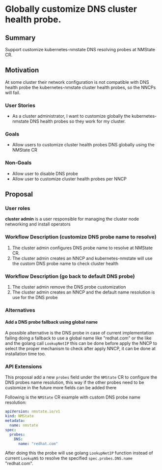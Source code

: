 # Globally customize DNS cluster health probe.

## Summary

Support customize kubernetes-nmstate DNS resolving probes at NMState CR.

## Motivation

At some cluster their network configuration is not compatible with DNS health
probe the kubernetes-nmstate cluster health probes, so the NNCPs will fail.

### User Stories

- As a cluster administrator, I want to customize globally the kubernetes-nmstate DNS health probes so they work for my cluster.

### Goals

- Allow users to customize cluster health probes DNS globally using the NMState CR

### Non-Goals

- Allow user to disable DNS probe
- Allow user to customize cluster health probes per NNCP

## Proposal

### User roles

**cluster admin** is a user responsible for managing the cluster node
networking and install operators

### Workflow Description (customize DNS probe name to resolve)

1. The cluster admin configures DNS probe name to resolve at NMState CR.
2. The cluster admin creates an NNCP and kubernetes-nmstate will use the custom DNS probe name to check cluster health

### Workflow Description (go back to default DNS probe)

1. The cluster admin remove the DNS probe customization 
2. The cluster admin creates an NNCP and the default name resolution is use for the DNS probe

### Alternatives

#### Add a DNS probe fallback using global name

A possible alternative is the DNS probe in case of current implementation 
failing doing a fallback to use a global name like "redhat.com" or the like and
the golang call `LookupNetIP` this can be done before apply the NNCP to select
the proper mechanism to check after apply NNCP, it can be done at installation 
time too.

### API Extensions

This proposal add a new `probes` field under the `NMState` CR to configure the 
DNS probes name resolution, this way if the other probes need to be customize
in the future more fields can be added there

Following is the `NMState` CR example with custom DNS probe name resolution:

```yaml
apiVersion: nmstate.io/v1
kind: NMState
metadata:
  name: nmstate
spec:
  probes:
    DNS: 
      name: "redhat.com"
```

After doing this the probe will use golang `LookupNetIP` function instead of 
current `LookupNS` to resolve the specified `spec.probes.DNS.name` "redhat.com".
